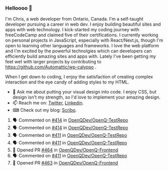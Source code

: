 ### Helloooo 👋

I'm Chris, a web developer from Ontario, Canada. I'm a self-taught developer pursuing a career in web dev. I enjoy building beautiful sites and apps with web technology.
I kick-started my coding journey with freeCodeCamp and claimed five of their certifications.  I currently working on personal projects in JavaScript, especially with React/Next.js, though I'm open to learning other languages and frameworks. I love the web platform and I'm excited by the powerful technolgies which can developers can efficiently build amazing sites and apps with. Lately I've been getting my feet wet with larger projects by contributing to https://github.com/Automattic/wp-calypso .

When I get down to coding, I enjoy the satisfaction of creating complex interaction and the eye candy of adding styles to my HTML. 

- 💬 Ask me about putting your visual design into code. I enjoy CSS, but design isn't my strength, so I'd love to implement your amazing design.
- 📫 Reach me on: [Twitter](https://twitter.com/Christo28120856), [Linkedin](https://www.linkedin.com/in/christopher-stevers-07b9a5204/).
- ⌨ Check out my blog: [Scribo](https://christopherstevers.cf).
<!--
**Christopher-Stevers/Christopher-Stevers** is a ✨ _special_ ✨ repository because its `README.md` (this file) appears on your GitHub profile.

Here are some ideas to get you started:

- 🔭 I’m currently working on ...
- 🌱 I’m currently learning ...
- 👯 I’m looking to collaborate on ...
- 🤔 I’m looking for help with ...
- 😄 Pronouns: ...
- ⚡ Fun fact: ...
-->

<!--START_SECTION:activity-->
1. 🗣 Commented on [#414](https://github.com/OpenQDev/OpenQ-TestRepo/issues/414) in [OpenQDev/OpenQ-TestRepo](https://github.com/OpenQDev/OpenQ-TestRepo)
2. 🗣 Commented on [#414](https://github.com/OpenQDev/OpenQ-TestRepo/issues/414) in [OpenQDev/OpenQ-TestRepo](https://github.com/OpenQDev/OpenQ-TestRepo)
3. 🗣 Commented on [#411](https://github.com/OpenQDev/OpenQ-TestRepo/issues/411) in [OpenQDev/OpenQ-TestRepo](https://github.com/OpenQDev/OpenQ-TestRepo)
4. 🗣 Commented on [#411](https://github.com/OpenQDev/OpenQ-TestRepo/issues/411) in [OpenQDev/OpenQ-TestRepo](https://github.com/OpenQDev/OpenQ-TestRepo)
5. 💪 Opened PR [#464](https://github.com/OpenQDev/OpenQ-Frontend/pull/464) in [OpenQDev/OpenQ-Frontend](https://github.com/OpenQDev/OpenQ-Frontend)
6. 🗣 Commented on [#411](https://github.com/OpenQDev/OpenQ-TestRepo/issues/411) in [OpenQDev/OpenQ-TestRepo](https://github.com/OpenQDev/OpenQ-TestRepo)
7. 💪 Opened PR [#463](https://github.com/OpenQDev/OpenQ-Frontend/pull/463) in [OpenQDev/OpenQ-Frontend](https://github.com/OpenQDev/OpenQ-Frontend)
<!--END_SECTION:activity-->
